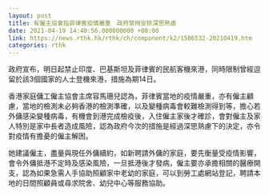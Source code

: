 ```yaml
---
layout: post
title: 有僱主協會指菲律賓疫情嚴重　政府禁飛安排深思熟慮
date: 2021-04-19 14:40:56.000000000 +08:00
link: https://news.rthk.hk/rthk/ch/component/k2/1586532-20210419.htm
categories: rthk
---
```


政府宣布，明日起禁止印度、巴基斯坦及菲律賓的民航客機來港，同時限制曾經逗留於該3個國家的人士登機來港，措施為期14日。

香港家庭傭工僱主協會主席容馬珊兒認為，菲律賓當地的疫情嚴重，亦有僱主顧慮，當地的檢測未必夠香港的檢測準確，以及變種病毒會較難檢測得到等，擔心若外傭感染變種病毒，有機會到港完成檢疫後，入住僱主家後才確診，會對僱主及家人特別是家中長者造成風險，認為政府今次的措施是經過深思熟慮下的決定，亦令對疫情有擔憂的僱主解困。

她建議僱主，盡量與現任外傭續約，如新聘請外傭的家庭，要先衡量受疫情影響，會令外傭抵港不定時及感染風險，一旦抵港後才發病，僱主要亦承擔相關的醫療開支，認為如果急需人手協助照顧家中老幼的家庭，可以到勞工處網站登記，聘請本地的日間照顧員或尋求院舍、幼兒中心等服務協助。
